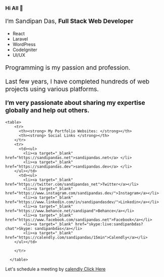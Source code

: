 ### Hi All 👋

<p style="font-size:1.2rem">I’m Sandipan Das, 
<strong> Full Stack Web Developer</strong> </p>
<ul>
<li>React </li>
<li>Laravel </li>
<li>WordPress </li>
<li>CodeIgniter </li>
<li>UI/UX </li>
</ul>
<p style="font-size:1.2rem">Programming is my passion and profession. </p>
<p style="font-size:1.2rem">Last few years, I have completed hundreds of web projects using various platforms. </p>
<p style="font-size:1.2rem"> <strong>I’m very passionate about sharing my expertise globally and help out others.</strong>  </p>



    <table>
        <tr>
          <th><strong> My Portfolio Websites: </strong></th>
          <th><strong> Social Links </strong></th>
        </tr>
        <tr>
          <td><ul>
            <li><a target="_blank" href="https://sandipandas.net">sandipandas.net</a> </li>
            <li><a target="_blank" href="https://sandipandas.dev">sandipandas.dev</a> </li>
        </ul></td>
          <td><ul>
            <li><a target="_blank" href="https://twitter.com/sandipandas_net">Twitter</a></li>
            <li><a target="_blank" href="https://www.instagram.com/sandipandas.dev/">Instagram</a></li>
            <li><a target="_blank" href="https://www.linkedin.com/in/sandipandasdev/">Linkedin</a></li>
            <li><a target="_blank" href="https://www.behance.net/sandipand">Behance</a></li>
            <li><a target="_blank" href="https://www.facebook.com/sandipandas.net">Facebook</a></li>
            <li><a target="_blank" href="skype:live:sandipanbdas?chat">Skype: sandipanbdas</a></li>
            <li><a target="_blank" href="https://calendly.com/sandipandas/15min">Calendly</a></li>
        </ul></td>

        </tr>

      </table>






Let's schedule a meeting by  <a href="https://calendly.com/sandipandas/15min">calendly Click Here </a>

<!--
**sandidas/sandidas** is a ✨ _special_ ✨ repository because its `README.md` (this file) appears on your GitHub profile.

Here are some ideas to get you started:

- 🔭 I’m currently working on ...
- 🌱 I’m currently learning ...
- 👯 I’m looking to collaborate on ...
- 🤔 I’m looking for help with ...
- 💬 Ask me about ...
- 📫 How to reach me: ...
- 😄 Pronouns: ...
- ⚡ Fun fact: ...
-->
